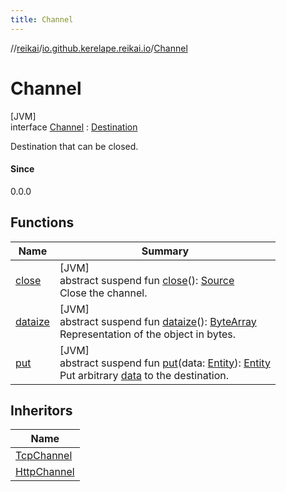 ```yaml
---
title: Channel
---
```

//[reikai](../../../index.html)/[io.github.kerelape.reikai.io](../index.html)/[Channel](index.html)



# Channel



[JVM]\
interface [Channel](index.html) : [Destination](../-destination/index.html)

Destination that can be closed.



#### Since



0.0.0



## Functions


| Name | Summary |
|---|---|
| [close](close.html) | [JVM]<br>abstract suspend fun [close](close.html)(): [Source](../-source/index.html)<br>Close the channel. |
| [dataize](../../io.github.kerelape.reikai.core/-entity/dataize.html) | [JVM]<br>abstract suspend fun [dataize](../../io.github.kerelape.reikai.core/-entity/dataize.html)(): [ByteArray](https://kotlinlang.org/api/latest/jvm/stdlib/kotlin/-byte-array/index.html)<br>Representation of the object in bytes. |
| [put](../-destination/put.html) | [JVM]<br>abstract suspend fun [put](../-destination/put.html)(data: [Entity](../../io.github.kerelape.reikai.core/-entity/index.html)): [Entity](../../io.github.kerelape.reikai.core/-entity/index.html)<br>Put arbitrary [data](../-destination/put.html) to the destination. |


## Inheritors


| Name |
|---|
| [TcpChannel](../../io.github.kerelape.reikai.io.network/-tcp-channel/index.html) |
| [HttpChannel](../../io.github.kerelape.reikai.io.network.http/-http-channel/index.html) |

